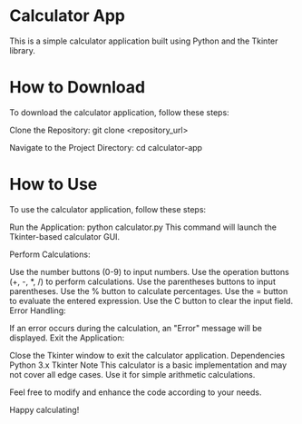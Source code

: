 # Calculator App
This is a simple calculator application built using Python and the Tkinter library.

# How to Download
To download the calculator application, follow these steps:

Clone the Repository:
git clone <repository_url>

Navigate to the Project Directory:
cd calculator-app

# How to Use
To use the calculator application, follow these steps:

Run the Application:
python calculator.py
This command will launch the Tkinter-based calculator GUI.

Perform Calculations:

Use the number buttons (0-9) to input numbers.
Use the operation buttons (+, -, *, /) to perform calculations.
Use the parentheses buttons to input parentheses.
Use the % button to calculate percentages.
Use the = button to evaluate the entered expression.
Use the C button to clear the input field.
Error Handling:

If an error occurs during the calculation, an "Error" message will be displayed.
Exit the Application:

Close the Tkinter window to exit the calculator application.
Dependencies
Python 3.x
Tkinter
Note
This calculator is a basic implementation and may not cover all edge cases. Use it for simple arithmetic calculations.

Feel free to modify and enhance the code according to your needs.

Happy calculating!
